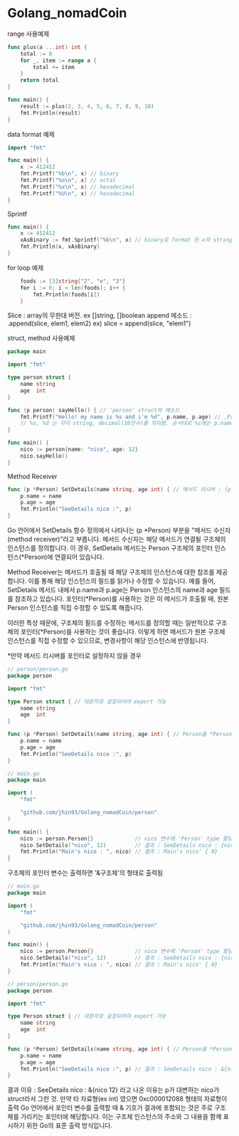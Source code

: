 # Golang_nomadCoin


range 사용예제
```go
func plus(a ...int) int {
	total := 0
	for _, item := range a {
		total += item
	}
	return total
}

func main() {
	result := plus(2, 3, 4, 5, 6, 7, 8, 9, 10)
	fmt.Println(result)
}

```

data format 예제
```go
import "fmt"

func main() {
	x := 412412
	fmt.Printf("%b\n", x) // binary
	fmt.Printf("%o\n", x) // octal
	fmt.Printf("%x\n", x) // hexadecimal
	fmt.Printf("%U\n", x) // hexadecimal
}
```

Sprintf 
```go
func main() {
	x := 412412
	xAsBinary := fmt.Sprintf("%b\n", x) // binary로 format 된 x의 string
	fmt.Println(x, xAsBinary)
}
```

for loop 예제  
```go
	foods := [3]string{"2", "e", "3"}
	for i := 0; i < len(foods); i++ {
		fmt.Println(foods[i])
	}
```

Slice : array의 무한대 버전. ex []string, []boolean
append 메소드 : .append(slice, elem1, elem2)
ex) slice = append(slice, "elem1")


struct, method 사용예제
```go
package main

import "fmt"

type person struct {
	name string
	age  int
}

func (p person) sayHello() { // 'person' struct의 메소드
	fmt.Printf("Hello! my name is %s and i'm %d", p.name, p.age) // .Println으로 출력하면 '...name is %s and i'm %d' 라고 출력됨.
	// %s, %d 는 각각 string, decimal(10진수)를 의미함. 순서대로 %s에는 p.name, %d에는 p.age가 할당됨
}

func main() {
	nico := person{name: "nico", age: 12}
	nico.sayHello()
}
```


Method Receiver
```go
func (p *Person) SetDetails(name string, age int) { // 메서드 리시버 : (p *Person)
	p.name = name
	p.age = age
	fmt.Println("SeeDetails nico :", p)
}

```
Go 언어에서 SetDetails 함수 정의에서 나타나는 (p *Person) 부분을 "메서드 수신자(method receiver)"라고 부릅니다. 메서드 수신자는 해당 메서드가 연결될 구조체의 인스턴스를 정의합니다. 이 경우, SetDetails 메서드는 Person 구조체의 포인터 인스턴스(*Person)에 연결되어 있습니다.

Method Receiver는 메서드가 호출될 때 해당 구조체의 인스턴스에 대한 참조를 제공합니다. 이를 통해 해당 인스턴스의 필드를 읽거나 수정할 수 있습니다. 예를 들어, SetDetails 메서드 내에서 p.name과 p.age는 Person 인스턴스의 name과 age 필드를 참조하고 있습니다. 포인터(*Person)를 사용하는 것은 이 메서드가 호출될 때, 원본 Person 인스턴스를 직접 수정할 수 있도록 해줍니다.

이러한 특성 때문에, 구조체의 필드를 수정하는 메서드를 정의할 때는 일반적으로 구조체의 포인터(*Person)를 사용하는 것이 좋습니다. 이렇게 하면 메서드가 원본 구조체 인스턴스를 직접 수정할 수 있으므로, 변경사항이 해당 인스턴스에 반영됩니다.

*만약 메서드 리시버를 포인터로 설정하지 않을 경우
```go
// person/person.go
package person

import "fmt"

type Person struct { // 대문자로 설정되어야 export 가능
	name string
	age  int
}

func (p *Person) SetDetails(name string, age int) { // Person을 *Person으로 바꾸지 않으면, Go 언어가 main.go의 nico를 복사한 복사본(메소드 리시버의 p)을 수정한다. 하지만 원본(main.go의 nico)는 수정되지 않는다.
	p.name = name
	p.age = age
	fmt.Println("SeeDetails nico :", p)
}

// main.go
package main

import (
	"fmt"

	"github.com/jhin93/Golang_nomadCoin/person"
)

func main() {
	nico := person.Person{}             // nico 변수에 'Person' type 할당
	nico.SetDetails("nico", 12)         // 결과 : SeeDetails nico : {nico 12}
	fmt.Println("Main's nico : ", nico) // 결과 : Main's nico' { 0}
}


```

구조체의 포인터 변수는 출력하면 '&구조체'의 형태로 출력됨
```go
// main.go
package main

import (
	"fmt"

	"github.com/jhin93/Golang_nomadCoin/person"
)

func main() {
	nico := person.Person{}             // nico 변수에 'Person' type 할당
	nico.SetDetails("nico", 12)         // 결과 : SeeDetails nico : {nico 12}
	fmt.Println("Main's nico : ", nico) // 결과 : Main's nico' { 0}
}

// person/person.go
package person

import "fmt"

type Person struct { // 대문자로 설정되어야 export 가능
	name string
	age  int
}

func (p *Person) SetDetails(name string, age int) { // Person을 *Person으로 바꾸지 않으면, Go 언어가 main.go의 nico를 복사한 복사본(메소드 리시버의 p)을 수정한다. 하지만 원본(main.go의 nico)는 수정되지 않는다.
	p.name = name
	p.age = age
	fmt.Println("SeeDetails nico :", p) // 결과 : SeeDetails nico : &{nico 12}
}
```
결과 이유 : SeeDetails nico : &{nico 12} 라고 나온 이유는 p가 대변하는 nico가 struct라서 그런 것. 만약 타 자료형(ex int) 였으면 0xc000012088 형태의 자료형이 출력
Go 언어에서 포인터 변수를 출력할 때 & 기호가 결과에 포함되는 것은 주로 구조체를 가리키는 포인터에 해당합니다. 이는 구조체 인스턴스의 주소와 그 내용을 함께 표시하기 위한 Go의 표준 출력 방식입니다.